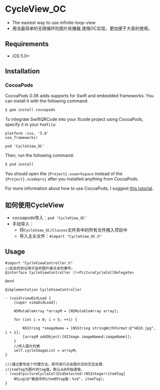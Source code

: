 # CycleView_OC

* The easiest way to use infinite-loop-view
* 用法最简单的无限循环的图片轮播器,使用OC实现，更加便于大家的使用。

## Requirements

* iOS 5.0+ 

## Installation

### CocoaPods

CocoaPods 0.36 adds supports for Swift and embedded frameworks. You can install it with the following command:

```bash
$ gem install cocoapods
```

To integrate SwiftQRCode into your Xcode project using CocoaPods, specify it in your `Podfile`:

```
platform :ios, '5.0'
use_frameworks!

pod 'CycleView_OC'
```

Then, run the following command:

```bash
$ pod install
```

You should open the `{Project}.xcworkspace` instead of the `{Project}.xcodeproj` after you installed anything from CocoaPods.

For more information about how to use CocoaPods, I suggest [this tutorial](http://www.raywenderlich.com/64546/introduction-to-cocoapods-2).

## 如何使用CycleView
* cocoapods导入：`pod 'CycleView_OC'`
* 手动导入：
    * 将`CycleView_OC/Classes`文件夹中的所有文件拽入项目中
    * 导入主头文件：`#import "CycleView_OC.h"`

## Usage
```
#import "CycleViewController.h"
//此处的协议用于监听图片被点击的事件。
@interface CycleViewController ()<PictureCycleCellDelegate>

@end

@implementation CycleViewController

- (void)viewDidLoad {
    [super viewDidLoad];
    
    NSMutableArray *arrayM = [NSMutableArray array];
    
    for (int i = 0; i < 5; ++i) {
        
        NSString *imageName = [NSString stringWithFormat:@"%02d.jpg", i + 1];
        [arrayM addObject:[UIImage imageNamed:imageName]];
    }
    //传入图片列表
    self.cycleImageList = arrayM;
}

///通过重写这个代理方法，即可进行点击图片后的交互处理.
//itemTag为图片的tag值，默认从0开始递增。
- (void)pictureCycleCellDidSelected:(NSInteger)itemTag{
	NSLog(@"被选中的item的tag值：%zd", itemTag);
}

```
